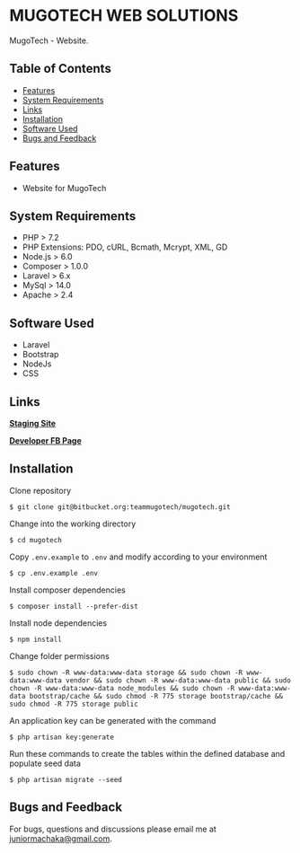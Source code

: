 # MUGOTECH WEB SOLUTIONS
MugoTech - Website.

## Table of Contents

- [Features](#features)
- [System Requirements](#system-requirements)
- [Links](#links)
- [Installation](#installation)
- [Software Used](#software-used)
- [Bugs and Feedback](#bugs-and-feedback)

## Features
- Website for MugoTech

## System Requirements
- PHP > 7.2
- PHP Extensions: PDO, cURL, Bcmath, Mcrypt, XML, GD
- Node.js > 6.0
- Composer > 1.0.0
- Laravel > 6.x
- MySql > 14.0
- Apache > 2.4

## Software Used
- Laravel
- Bootstrap
- NodeJs
- CSS

## Links

**[Staging Site](http://vakara.africa)**

**[Developer FB Page](https://facebook.com/mugotech)**


## Installation

Clone repository

`$ git clone git@bitbucket.org:teammugotech/mugotech.git`

Change into the working directory

`$ cd mugotech`

Copy `.env.example` to `.env` and modify according to your environment

`$ cp .env.example .env`

Install composer dependencies

`$ composer install --prefer-dist`

Install node dependencies

`$ npm install`

Change folder permissions

`$ sudo chown -R www-data:www-data storage && sudo chown -R www-data:www-data vendor && sudo chown -R www-data:www-data public && sudo chown -R www-data:www-data node_modules && sudo chown -R www-data:www-data bootstrap/cache && sudo chmod -R 775 storage bootstrap/cache && sudo chmod -R 775 storage public`

An application key can be generated with the command

`$ php artisan key:generate`

Run these commands to create the tables within the defined database and populate seed data

`$ php artisan migrate --seed`


## Bugs and Feedback

For bugs, questions and discussions please email me at [juniormachaka@gmail.com](mailto:juniormachaka@gmail.com).
